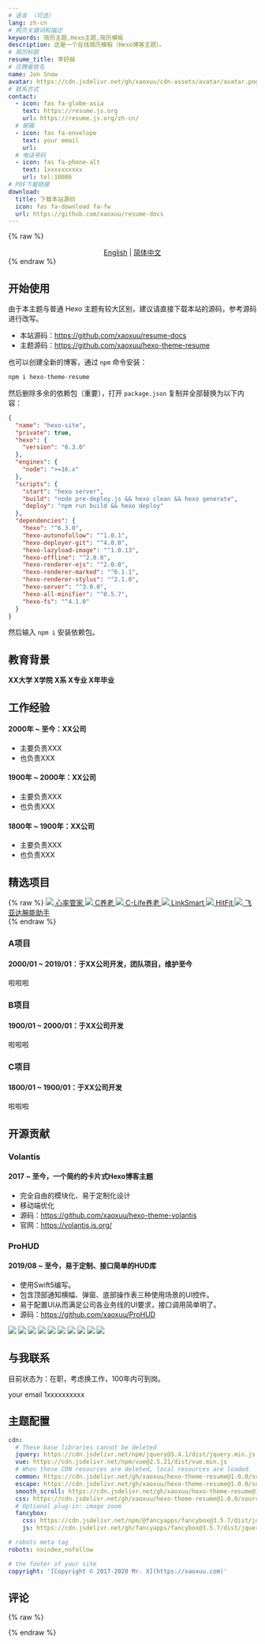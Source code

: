 ```yaml
---
# 语言 （可选）
lang: zh-cn
# 网页关键词和描述
keywords: 简历主题,Hexo主题,简历模板
description: 这是一个在线简历模板（Hexo博客主题）。
# 简历标题
resume_title: 李舒赫
# 应聘者姓名
name: Jon Snow
avatar: https://cdn.jsdelivr.net/gh/xaoxuu/cdn-assets/avatar/avatar.png
# 联系方式
contact:
  - icon: fas fa-globe-asia
    text: https://resume.js.org
    url: https://resume.js.org/zh-cn/
  # 邮箱
  - icon: fas fa-envelope
    text: your email
    url:
  # 电话号码
  - icon: fas fa-phone-alt
    text: 1xxxxxxxxxx
    url: tel:10086
# PDF下载链接
download:
  title: 下载本站源码
  icon: fas fa-download fa-fw
  url: https://github.com/xaoxuu/resume-docs
---
```


{% raw %}
<center>
<a href='/'>English</a> | <a href='/zh-cn/'>简体中文</a>
</center>
{% endraw %}



## <i class="fas fa-flag"></i> 开始使用

由于本主题与普通 Hexo 主题有较大区别，建议请直接下载本站的源码，参考源码进行改写。

- 本站源码：https://github.com/xaoxuu/resume-docs
- 主题源码：https://github.com/xaoxuu/hexo-theme-resume

也可以创建全新的博客，通过 `npm` 命令安装：

```bash
npm i hexo-theme-resume
```

然后删除多余的依赖包（重要），打开 `package.json` 复制并全部替换为以下内容：

```json
{
  "name": "hexo-site",
  "private": true,
  "hexo": {
    "version": "6.3.0"
  },
  "engines": {
    "node": ">=16.x"
  },
  "scripts": {
    "start": "hexo server",
    "build": "node pre-deploy.js && hexo clean && hexo generate",
    "deploy": "npm run build && hexo deploy"
  },
  "dependencies": {
    "hexo": "^6.3.0",
    "hexo-autonofollow": "^1.0.1",
    "hexo-deployer-git": "^4.0.0",
    "hexo-lazyload-image": "^1.0.13",
    "hexo-offline": "^2.0.0",
    "hexo-renderer-ejs": "^2.0.0",
    "hexo-renderer-marked": "^6.1.1",
    "hexo-renderer-stylus": "^2.1.0",
    "hexo-server": "^3.0.0",
    "hexo-all-minifier": "^0.5.7",
    "hexo-fs": "^4.1.0"
  }
}
```

然后输入 `npm i` 安装依赖包。

## <i class="fas fa-user-graduate"></i> 教育背景

**XX大学 X学院 X系 X专业 X年毕业**


## <i class="fas fa-user-tie"></i> 工作经验


#### 2000年 ~ 至今：XX公司

- 主要负责XXX
- 也负责XXX


#### 1900年 ~ 2000年：XX公司

- 主要负责XXX
- 也负责XXX

#### 1800年 ~ 1900年：XX公司

- 主要负责XXX
- 也负责XXX


## <i class="fas fa-award"></i> 精选项目


{% raw %}
<btns rounded>
<a href='https://apps.apple.com/cn/app/heart-mate-pro-hrm-utility/id1463348922?ls=1'>
  <img src='https://cdn.jsdelivr.net/gh/xaoxuu/cdn-assets/proj/heartmate/icon.png'>
  心率管家
</a>
<a href='https://apps.apple.com/cn/app/c%E5%85%BB%E8%80%81/id1458315594'>
  <img src='https://cdn.jsdelivr.net/gh/xaoxuu/cdn-assets/proj/het-cyanglao/icon.png'>
  C养老
</a>
<a href='https://apps.apple.com/cn/app/c-life%E5%85%BB%E8%80%81/id1393937890'>
  <img src='https://cdn.jsdelivr.net/gh/xaoxuu/cdn-assets/proj/het-clife/icon.png'>
  C-Life养老
</a>
<a href='https://apps.apple.com/cn/app/linksmart/id1109303355'>
  <img src='https://cdn.jsdelivr.net/gh/xaoxuu/cdn-assets/proj/ht-linksmart/icon.png'>
  LinkSmart
</a>
<a href='https://apps.apple.com/cn/app/hitfit/id1207738581'>
  <img src='https://cdn.jsdelivr.net/gh/xaoxuu/cdn-assets/proj/ht-hitfit/icon.png'>
  HitFit
</a>
<a href='https://apps.apple.com/cn/app/%E8%85%95%E8%83%BD%E5%8A%A9%E6%89%8B/id1138242219'>
  <img src='https://cdn.jsdelivr.net/gh/xaoxuu/cdn-assets/proj/ht-fiyta/icon.png'>
  飞亚达腕能助手
</a>
</btns><br>
{% endraw %}


### A项目

#### 2000/01 ~ 2019/01：于XX公司开发，团队项目，维护至今

啦啦啦

### B项目

#### 1900/01 ~ 2000/01：于XX公司开发

啦啦啦

### C项目

#### 1800/01 ~ 1900/01：于XX公司开发

啦啦啦

## <i class="fab fa-github"></i> 开源贡献


### Volantis

#### 2017 ~ 至今，一个简约的卡片式Hexo博客主题

- 完全自由的模块化、易于定制化设计
- 移动端优化
- 源码：https://github.com/xaoxuu/hexo-theme-volantis
- 官网：https://volantis.js.org/

### ProHUD

#### 2019/08 ~ 至今，易于定制、接口简单的HUD库

- 使用Swift5编写。
- 包含顶部通知横幅、弹窗、底部操作表三种使用场景的UI控件。
- 易于配置UI从而满足公司各业务线的UI要求，接口调用简单明了。
- 源码：https://github.com/xaoxuu/ProHUD

<fancybox>
<img src='https://cdn.jsdelivr.net/gh/xaoxuu/cdn-assets/proj/prohud/screenshot01.png'>
<img src='https://cdn.jsdelivr.net/gh/xaoxuu/cdn-assets/proj/prohud/screenshot02.png'>
<img src='https://cdn.jsdelivr.net/gh/xaoxuu/cdn-assets/proj/prohud/screenshot03.png'>
<img src='https://cdn.jsdelivr.net/gh/xaoxuu/cdn-assets/proj/prohud/screenshot04.png'>
<img src='https://cdn.jsdelivr.net/gh/xaoxuu/cdn-assets/proj/prohud/screenshot05.png'>
<img src='https://cdn.jsdelivr.net/gh/xaoxuu/cdn-assets/proj/prohud/screenshot06.png'>
<img src='https://cdn.jsdelivr.net/gh/xaoxuu/cdn-assets/proj/prohud/screenshot07.png'>
<img src='https://cdn.jsdelivr.net/gh/xaoxuu/cdn-assets/proj/prohud/screenshot08.png'>
<img src='https://cdn.jsdelivr.net/gh/xaoxuu/cdn-assets/proj/prohud/screenshot09.png'>
<img src='https://cdn.jsdelivr.net/gh/xaoxuu/cdn-assets/proj/prohud/screenshot10.png'>
</fancybox>

## <i class="fas fa-phone-alt"></i> 与我联系

目前状态为：在职，考虑换工作，100年内可到岗。

<i class="fas fa-envelope fa-fw"></i> your email
<i class="fas fa-phone-alt fa-fw"></i> 1xxxxxxxxxx


## 主题配置

```yaml
cdn:
  # These base libraries cannot be deleted
  jquery: https://cdn.jsdelivr.net/npm/jquery@3.4.1/dist/jquery.min.js
  vue: https://cdn.jsdelivr.net/npm/vue@2.5.21/dist/vue.min.js
  # When these CDN resources are deleted, local resources are loaded.
  common: https://cdn.jsdelivr.net/gh/xaoxuu/hexo-theme-resume@1.0.0/source/js/common.js
  escape: https://cdn.jsdelivr.net/gh/xaoxuu/hexo-theme-resume@1.0.0/source/js/css.escape.js
  smooth_scroll: https://cdn.jsdelivr.net/gh/xaoxuu/hexo-theme-resume@1.0.0/source/js/smooth-scroll.min.js
  css: https://cdn.jsdelivr.net/gh/xaoxuu/hexo-theme-resume@1.0.0/source/css/style.min.css
  # Optional plug-in: image zoom
  fancybox:
    css: https://cdn.jsdelivr.net/npm/@fancyapps/fancybox@3.5.7/dist/jquery.fancybox.min.css
    js: https://cdn.jsdelivr.net/gh/fancyapps/fancybox@3.5.7/dist/jquery.fancybox.min.js

# robots meta tag
robots: noindex,nofollow

# the footer of your site
copyright: '[Copyright © 2017-2020 Mr. X](https://xaoxuu.com)'
```

## 评论

{% raw %}
<script src="https://utteranc.es/client.js"
        repo="xaoxuu/hexo-theme-resume"
        issue-number="18"
        theme="github-light"
        crossorigin="anonymous"
        async>
</script>
{% endraw %}

